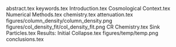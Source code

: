 abstract.tex
keywords.tex
Introduction.tex
Cosmological Context.tex
Numerical Methods.tex
chemistry.tex
attenuation.tex
figures/column_density/column_density.png
figures/col_density_fit/col_density_fit.png
CR Chemistry.tex
Sink Particles.tex
Results: Initial Collapse.tex
figures/temp/temp.png
conclusions.tex
